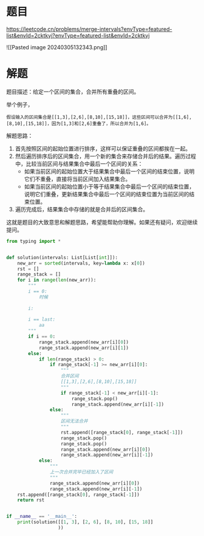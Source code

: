 # 题目

https://leetcode.cn/problems/merge-intervals?envType=featured-list&envId=2cktkvj?envType=featured-list&envId=2cktkvj

![[Pasted image 20240305132343.png]]

# 解题

题目描述：给定一个区间的集合，合并所有重叠的区间。

举个例子，
```
假设输入的区间集合是[[1,3],[2,6],[8,10],[15,18]]，这些区间可以合并为[[1,6],[8,10],[15,18]]，因为[1,3]和[2,6]重叠了，所以合并为[1,6]。
```


解题思路：
1. 首先按照区间的起始位置进行排序，这样可以保证重叠的区间都挨在一起。
2. 然后遍历排序后的区间集合，用一个新的集合来存储合并后的结果。遍历过程中，比较当前区间与结果集合中最后一个区间的关系：
   - 如果当前区间的起始位置大于结果集合中最后一个区间的结束位置，说明它们不重叠，直接将当前区间加入结果集合。
   - 如果当前区间的起始位置小于等于结果集合中最后一个区间的结束位置，说明它们重叠，更新结果集合中最后一个区间的结束位置为当前区间的结束位置。
3. 遍历完成后，结果集合中存储的就是合并后的区间集合。

这就是题目的大致意思和解题思路，希望能帮助你理解。如果还有疑问，欢迎继续提问。


```python
from typing import *


def solution(intervals: List[List[int]]):
    new_arr = sorted(intervals, key=lambda x: x[0])
    rst = []
    range_stack = []
    for i in range(len(new_arr)):
        """
        i == 0:
            时候
            
        i:
            
        i == last:
            aa
        """
        if i == 0:
            range_stack.append(new_arr[i][0])
            range_stack.append(new_arr[i][1])
        else:
            if len(range_stack) > 0:
                if range_stack[-1] >= new_arr[i][0]:
                    """
                    合并区间
                    [[1,3],[2,6],[8,10],[15,18]]
                    """
                    if range_stack[-1] < new_arr[i][-1]:
                        range_stack.pop()
                        range_stack.append(new_arr[i][-1])
                else:
                    """
                    区间无法合并
                    """
                    rst.append([range_stack[0], range_stack[-1]])
                    range_stack.pop()
                    range_stack.pop()
                    range_stack.append(new_arr[i][0])
                    range_stack.append(new_arr[i][-1])
            else:
                """
                上一次合并完毕已经加入了区间
                """
                range_stack.append(new_arr[i][0])
                range_stack.append(new_arr[i][-1])
    rst.append([range_stack[0], range_stack[-1]])
    return rst


if __name__ == '__main__':
    print(solution([[1, 3], [2, 6], [8, 10], [15, 18]]
                   ))

```